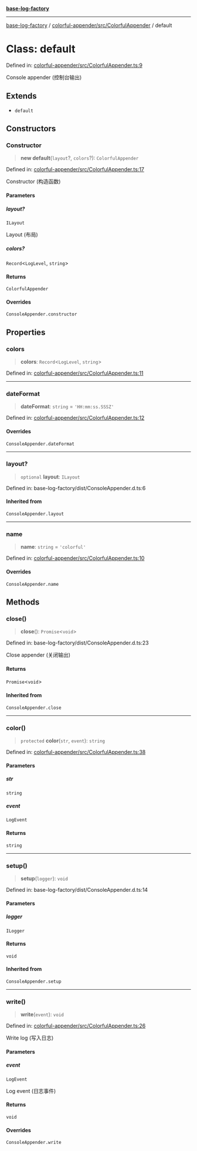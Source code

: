 [**base-log-factory**](../../../../index.md)

***

[base-log-factory](../../../../index.md) / [colorful-appender/src/ColorfulAppender](../index.md) / default

# Class: default

Defined in: [colorful-appender/src/ColorfulAppender.ts:9](https://github.com/fengxinming/log-base/blob/2c3efcb178d7ddc2410225a9c002fea10b6d1b2d/packages/colorful-appender/src/ColorfulAppender.ts#L9)

Console appender (控制台输出)

## Extends

- `default`

## Constructors

### Constructor

> **new default**(`layout`?, `colors`?): `ColorfulAppender`

Defined in: [colorful-appender/src/ColorfulAppender.ts:17](https://github.com/fengxinming/log-base/blob/2c3efcb178d7ddc2410225a9c002fea10b6d1b2d/packages/colorful-appender/src/ColorfulAppender.ts#L17)

Constructor (构造函数)

#### Parameters

##### layout?

`ILayout`

Layout (布局)

##### colors?

`Record`\<`LogLevel`, `string`\>

#### Returns

`ColorfulAppender`

#### Overrides

`ConsoleAppender.constructor`

## Properties

### colors

> **colors**: `Record`\<`LogLevel`, `string`\>

Defined in: [colorful-appender/src/ColorfulAppender.ts:11](https://github.com/fengxinming/log-base/blob/2c3efcb178d7ddc2410225a9c002fea10b6d1b2d/packages/colorful-appender/src/ColorfulAppender.ts#L11)

***

### dateFormat

> **dateFormat**: `string` = `'HH:mm:ss.SSSZ'`

Defined in: [colorful-appender/src/ColorfulAppender.ts:12](https://github.com/fengxinming/log-base/blob/2c3efcb178d7ddc2410225a9c002fea10b6d1b2d/packages/colorful-appender/src/ColorfulAppender.ts#L12)

#### Overrides

`ConsoleAppender.dateFormat`

***

### layout?

> `optional` **layout**: `ILayout`

Defined in: base-log-factory/dist/ConsoleAppender.d.ts:6

#### Inherited from

`ConsoleAppender.layout`

***

### name

> **name**: `string` = `'colorful'`

Defined in: [colorful-appender/src/ColorfulAppender.ts:10](https://github.com/fengxinming/log-base/blob/2c3efcb178d7ddc2410225a9c002fea10b6d1b2d/packages/colorful-appender/src/ColorfulAppender.ts#L10)

#### Overrides

`ConsoleAppender.name`

## Methods

### close()

> **close**(): `Promise`\<`void`\>

Defined in: base-log-factory/dist/ConsoleAppender.d.ts:23

Close appender (关闭输出)

#### Returns

`Promise`\<`void`\>

#### Inherited from

`ConsoleAppender.close`

***

### color()

> `protected` **color**(`str`, `event`): `string`

Defined in: [colorful-appender/src/ColorfulAppender.ts:38](https://github.com/fengxinming/log-base/blob/2c3efcb178d7ddc2410225a9c002fea10b6d1b2d/packages/colorful-appender/src/ColorfulAppender.ts#L38)

#### Parameters

##### str

`string`

##### event

`LogEvent`

#### Returns

`string`

***

### setup()

> **setup**(`logger`): `void`

Defined in: base-log-factory/dist/ConsoleAppender.d.ts:14

#### Parameters

##### logger

`ILogger`

#### Returns

`void`

#### Inherited from

`ConsoleAppender.setup`

***

### write()

> **write**(`event`): `void`

Defined in: [colorful-appender/src/ColorfulAppender.ts:26](https://github.com/fengxinming/log-base/blob/2c3efcb178d7ddc2410225a9c002fea10b6d1b2d/packages/colorful-appender/src/ColorfulAppender.ts#L26)

Write log (写入日志)

#### Parameters

##### event

`LogEvent`

Log event (日志事件)

#### Returns

`void`

#### Overrides

`ConsoleAppender.write`
